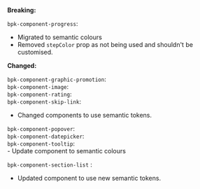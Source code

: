 **Breaking:**

`bpk-component-progress`:
  - Migrated to semantic colours
  - Removed `stepColor` prop as not being used and shouldn't be customised.
  
**Changed:**

`bpk-component-graphic-promotion`: <br />
`bpk-component-image`: <br />
`bpk-component-rating`: <br />
`bpk-component-skip-link`: <br />
  - Changed components to use semantic tokens.

`bpk-component-popover`: </br>
`bpk-component-datepicker`: </br>
`bpk-component-tooltip`: </br>
    - Update component to semantic colours

`bpk-component-section-list` :
  - Updated component to use new semantic tokens.
